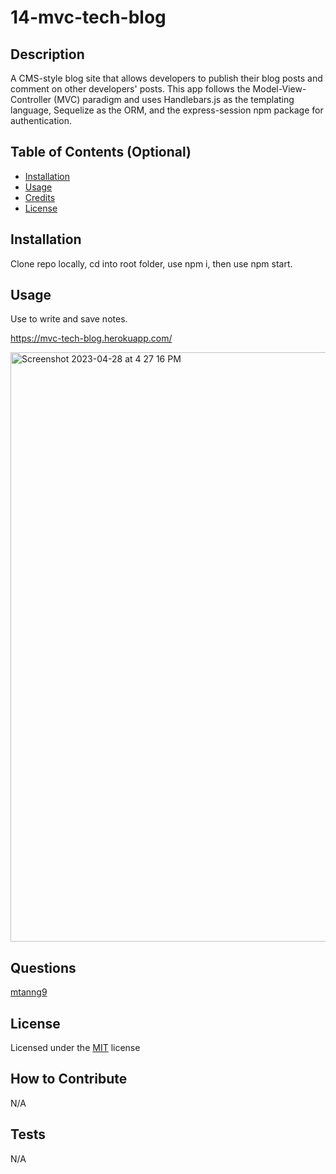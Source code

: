 # 14-mvc-tech-blog

## Description
A CMS-style blog site that allows developers to publish their blog posts and comment on other developers' posts. 
This app follows the Model-View-Controller (MVC) paradigm and uses Handlebars.js as the templating language, 
Sequelize as the ORM, and the express-session npm package for authentication. 

## Table of Contents (Optional)

- [Installation](#installation)
- [Usage](#usage)
- [Credits](#credits)
- [License](#license)

## Installation

Clone repo locally, cd into root folder, use npm i, then use npm start.


## Usage
Use to write and save notes. 

https://mvc-tech-blog.herokuapp.com/

<img width="943" alt="Screenshot 2023-04-28 at 4 27 16 PM" src="https://user-images.githubusercontent.com/118089627/235112068-7e8a95d9-f936-4061-b937-cd303a37687b.png">


## Questions

[mtanng9](https://github.com/mtanng9)


## License

Licensed under the [MIT](https://choosealicense.com/licenses/mit/) license  


## How to Contribute

N/A

## Tests

N/A
